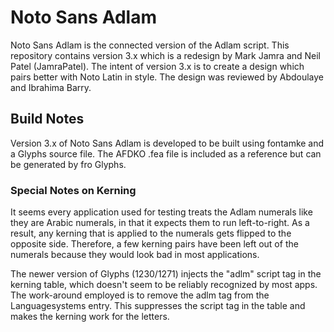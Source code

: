 # Noto Sans Adlam

Noto Sans Adlam is the connected version of the Adlam script. This repository contains version 3.x which is a redesign by Mark Jamra and Neil Patel (JamraPatel). The intent of version 3.x is to create a design which pairs better with Noto Latin in style. The design was reviewed by Abdoulaye and Ibrahima Barry.

## Build Notes

Version 3.x of Noto Sans Adlam is developed to be built using fontamke and a Glyphs source file. The AFDKO .fea file is included as a reference but can be generated by fro Glyphs.

### Special Notes on Kerning

It seems every application used for testing treats the Adlam numerals like they are Arabic numerals, in that it expects them to run left-to-right. As a result, any kerning that is applied to the numerals gets flipped to the opposite side. Therefore, a few kerning pairs have been left out of the numerals because they would look bad in most applications.

The newer version of Glyphs (1230/1271) injects the "adlm" script tag in the kerning table, which doesn't seem to be reliably recognized by most apps. The work-around employed is to remove the adlm tag from the Languagesystems entry. This suppresses the script tag in the table and makes the kerning work for the letters.
